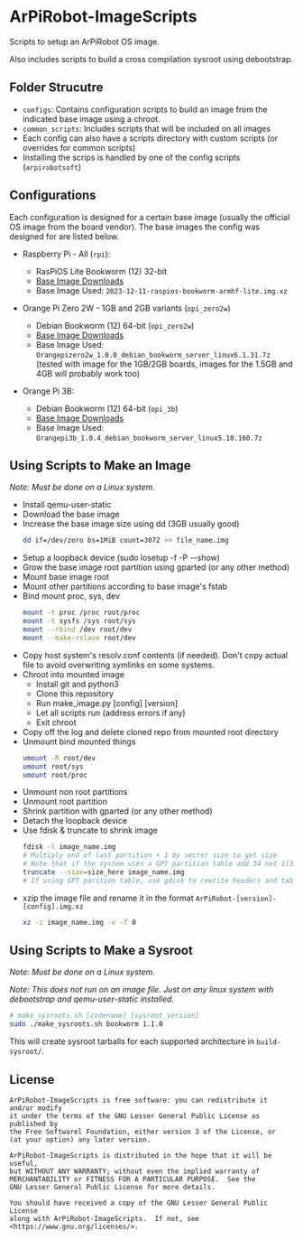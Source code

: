 # ArPiRobot-ImageScripts

Scripts to setup an ArPiRobot OS image.

Also includes scripts to build a cross compilation sysroot using debootstrap.

## Folder Strucutre

- `configs`: Contains configuration scripts to build an image from the indicated base image using a chroot.
- `common_scripts`: Includes scripts that will be included on all images
- Each config can also have a scripts directory with custom scripts (or overrides for common scripts)
- Installing the scrips is handled by one of the config scripts (`arpirobotsoft`)

## Configurations

Each configuration is designed for a certain base image (usually the official OS image from the board vendor). The base images the config was designed for are listed below.

- Raspberry Pi - All (`rpi`):
    - RasPiOS Lite Bookworm (12) 32-bit
    - [Base Image Downloads](https://www.raspberrypi.com/software/operating-systems/)
    - Base Image Used: `2023-12-11-raspios-bookworm-armhf-lite.img.xz`

- Orange Pi Zero 2W - 1GB and 2GB variants (`opi_zero2w`)
    - Debian Bookworm (12) 64-bit (`opi_zero2w`)
    - [Base Image Downloads](http://www.orangepi.org/html/hardWare/computerAndMicrocontrollers/service-and-support/Orange-Pi-Zero-2W.html)
    - Base Image Used: `Orangepizero2w_1.0.0_debian_bookworm_server_linux6.1.31.7z` (tested with image for the 1GB/2GB boards, images for the 1.5GB and 4GB will probably work too)

- Orange Pi 3B:
    - Debian Bookworm (12) 64-bit (`opi_3b`)
    - [Base Image Downloads](http://www.orangepi.org/html/hardWare/computerAndMicrocontrollers/service-and-support/Orange-Pi-3B.html)
    - Base Image Used: `Orangepi3b_1.0.4_debian_bookworm_server_linux5.10.160.7z`


## Using Scripts to Make an Image

*Note: Must be done on a Linux system.*

- Install qemu-user-static
- Download the base image
- Increase the base image size using dd (3GB usually good)
    ```sh
    dd if=/dev/zero bs=1MiB count=3072 >> file_name.img
    ```
- Setup a loopback device (sudo losetup -f -P --show)
- Grow the base image root partition using gparted (or any other method)
- Mount base image root
- Mount other partitions according to base image's fstab
- Bind mount proc, sys, dev
    ```sh
    mount -t proc /proc root/proc
    mount -t sysfs /sys root/sys
    mount --rbind /dev root/dev
    mount --make-rslave root/dev
    ```
- Copy host system's resolv.conf contents (if needed). Don't copy actual file to avoid overwriting symlinks on some systems.
- Chroot into mounted image
    - Install git and python3
    - Clone this repository
    - Run make_image.py [config] [version]
    - Let all scripts run (address errors if any)
    - Exit chroot
- Copy off the log and delete cloned repo from mounted root directory
- Unmount bind mounted things
    ```sh
    umount -R root/dev
    umount root/sys
    umount root/proc
    ```
- Unmount non root partitions
- Unmount root partition
- Shrink partition with gparted (or any other method)
- Detach the loopback device
- Use fdisk & truncate to shrink image
    ```sh
    fdisk -l image_name.img
    # Multiply end of last partition + 1 by sector size to get size
    # Note that if the system uses a GPT partition table add 34 not 1(33 for backup gpt table after shrink)
    truncate --size=size_here image_name.img
    # If using GPT parition table, use gdisk to rewrite headers and tables (w command) after
    ```
- xzip the image file and rename it in the format `ArPiRobot-[version]-[config].img.xz`
    ```sh
    xz -z image_name.img -v -T 0
    ```

## Using Scripts to Make a Sysroot

*Note: Must be done on a Linux system.*

*Note: This does not run on an image file. Just on any linux system with debootstrap and qemu-user-static installed.*

```sh
# make_sysroots.sh [codename] [sysroot_version]
sudo ./make_sysroots.sh bookworm 1.1.0
```

This will create sysroot tarballs for each supported architecture in `build-sysroot/`.

## License

```
ArPiRobot-ImageScripts is free software: you can redistribute it and/or modify
it under the terms of the GNU Lesser General Public License as published by
the Free Softwarel Foundation, either version 3 of the License, or
(at your option) any later version.

ArPiRobot-ImageScripts is distributed in the hope that it will be useful,
but WITHOUT ANY WARRANTY; without even the implied warranty of
MERCHANTABILITY or FITNESS FOR A PARTICULAR PURPOSE.  See the
GNU Lesser General Public License for more details.

You should have received a copy of the GNU Lesser General Public License
along with ArPiRobot-ImageScripts.  If not, see <https://www.gnu.org/licenses/>.
```
